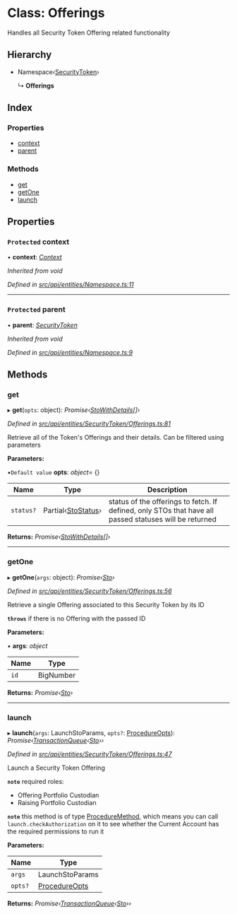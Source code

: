 # Class: Offerings

Handles all Security Token Offering related functionality

## Hierarchy

* Namespace‹[SecurityToken](securitytoken.md)›

  ↳ **Offerings**

## Index

### Properties

* [context](offerings.md#protected-context)
* [parent](offerings.md#protected-parent)

### Methods

* [get](offerings.md#get)
* [getOne](offerings.md#getone)
* [launch](offerings.md#launch)

## Properties

### `Protected` context

• **context**: *[Context](context.md)*

*Inherited from void*

*Defined in [src/api/entities/Namespace.ts:11](https://github.com/PolymathNetwork/polymesh-sdk/blob/44d12f59/src/api/entities/Namespace.ts#L11)*

___

### `Protected` parent

• **parent**: *[SecurityToken](securitytoken.md)*

*Inherited from void*

*Defined in [src/api/entities/Namespace.ts:9](https://github.com/PolymathNetwork/polymesh-sdk/blob/44d12f59/src/api/entities/Namespace.ts#L9)*

## Methods

###  get

▸ **get**(`opts`: object): *Promise‹[StoWithDetails](../interfaces/stowithdetails.md)[]›*

*Defined in [src/api/entities/SecurityToken/Offerings.ts:81](https://github.com/PolymathNetwork/polymesh-sdk/blob/44d12f59/src/api/entities/SecurityToken/Offerings.ts#L81)*

Retrieve all of the Token's Offerings and their details. Can be filtered using parameters

**Parameters:**

▪`Default value`  **opts**: *object*= {}

Name | Type | Description |
------ | ------ | ------ |
`status?` | Partial‹[StoStatus](../interfaces/stostatus.md)› | status of the offerings to fetch. If defined, only STOs that have all passed statuses will be returned  |

**Returns:** *Promise‹[StoWithDetails](../interfaces/stowithdetails.md)[]›*

___

###  getOne

▸ **getOne**(`args`: object): *Promise‹[Sto](sto.md)›*

*Defined in [src/api/entities/SecurityToken/Offerings.ts:56](https://github.com/PolymathNetwork/polymesh-sdk/blob/44d12f59/src/api/entities/SecurityToken/Offerings.ts#L56)*

Retrieve a single Offering associated to this Security Token by its ID

**`throws`** if there is no Offering with the passed ID

**Parameters:**

▪ **args**: *object*

Name | Type |
------ | ------ |
`id` | BigNumber |

**Returns:** *Promise‹[Sto](sto.md)›*

___

###  launch

▸ **launch**(`args`: LaunchStoParams, `opts?`: [ProcedureOpts](../interfaces/procedureopts.md)): *Promise‹[TransactionQueue](transactionqueue.md)‹[Sto](sto.md)››*

*Defined in [src/api/entities/SecurityToken/Offerings.ts:47](https://github.com/PolymathNetwork/polymesh-sdk/blob/44d12f59/src/api/entities/SecurityToken/Offerings.ts#L47)*

Launch a Security Token Offering

**`note`** required roles:
  - Offering Portfolio Custodian
  - Raising Portfolio Custodian

**`note`** this method is of type [ProcedureMethod](../interfaces/proceduremethod.md), which means you can call `launch.checkAuthorization`
  on it to see whether the Current Account has the required permissions to run it

**Parameters:**

Name | Type |
------ | ------ |
`args` | LaunchStoParams |
`opts?` | [ProcedureOpts](../interfaces/procedureopts.md) |

**Returns:** *Promise‹[TransactionQueue](transactionqueue.md)‹[Sto](sto.md)››*
